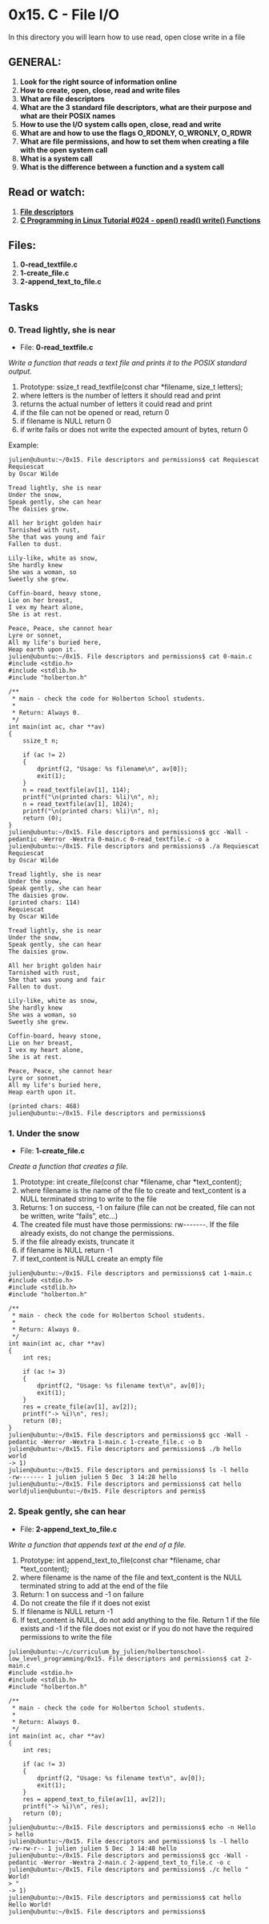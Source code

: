 # 0x15. C - File I/O
In this directory you will learn how to use read, open close write in a file

## GENERAL:

1.  **Look for the right source of information online**
2.  **How to create, open, close, read and write files**
3.  **What are file descriptors**
4.  **What are the 3 standard file descriptors, what are their purpose and what are their POSIX names**
5.  **How to use the I/O system calls open, close, read and write**
6.  **What are and how to use the flags O_RDONLY, O_WRONLY, O_RDWR**
7.  **What are file permissions, and how to set them when creating a file with the open system call**
8.  **What is a system call**
9.  **What is the difference between a function and a system call**

## Read or watch:

1.    **[File descriptors](https://en.wikipedia.org/wiki/File_descriptor)**
2.    **[C Programming in Linux Tutorial #024 - open() read() write() Functions](https://www.youtube.com/watch?v=dP3N8g7h8gY)**

## Files:

1.  **0-read_textfile.c**
2.  **1-create_file.c**
3.  **2-append_text_to_file.c**

## Tasks

### 0. Tread lightly, she is near

*   File: **0-read_textfile.c**

*Write a function that reads a text file and prints it to the POSIX standard output.*

1.  Prototype: ssize_t read_textfile(const char *filename, size_t letters);
2.  where letters is the number of letters it should read and print
3.  returns the actual number of letters it could read and print
4.  if the file can not be opened or read, return 0
5.  if filename is NULL return 0
6.  if write fails or does not write the expected amount of bytes, return 0

Example:

```
julien@ubuntu:~/0x15. File descriptors and permissions$ cat Requiescat 
Requiescat
by Oscar Wilde

Tread lightly, she is near
Under the snow,
Speak gently, she can hear
The daisies grow.

All her bright golden hair
Tarnished with rust,
She that was young and fair
Fallen to dust.

Lily-like, white as snow,
She hardly knew
She was a woman, so
Sweetly she grew.

Coffin-board, heavy stone,
Lie on her breast,
I vex my heart alone,
She is at rest.

Peace, Peace, she cannot hear
Lyre or sonnet,
All my life's buried here,
Heap earth upon it.
julien@ubuntu:~/0x15. File descriptors and permissions$ cat 0-main.c
#include <stdio.h>
#include <stdlib.h>
#include "holberton.h"

/**
 * main - check the code for Holberton School students.
 *
 * Return: Always 0.
 */
int main(int ac, char **av)
{
    ssize_t n;

    if (ac != 2)
    {
        dprintf(2, "Usage: %s filename\n", av[0]);
        exit(1);
    }
    n = read_textfile(av[1], 114);
    printf("\n(printed chars: %li)\n", n);
    n = read_textfile(av[1], 1024);
    printf("\n(printed chars: %li)\n", n);
    return (0);
}
julien@ubuntu:~/0x15. File descriptors and permissions$ gcc -Wall -pedantic -Werror -Wextra 0-main.c 0-read_textfile.c -o a
julien@ubuntu:~/0x15. File descriptors and permissions$ ./a Requiescat 
Requiescat
by Oscar Wilde

Tread lightly, she is near
Under the snow,
Speak gently, she can hear
The daisies grow.
(printed chars: 114)
Requiescat
by Oscar Wilde

Tread lightly, she is near
Under the snow,
Speak gently, she can hear
The daisies grow.

All her bright golden hair
Tarnished with rust,
She that was young and fair
Fallen to dust.

Lily-like, white as snow,
She hardly knew
She was a woman, so
Sweetly she grew.

Coffin-board, heavy stone,
Lie on her breast,
I vex my heart alone,
She is at rest.

Peace, Peace, she cannot hear
Lyre or sonnet,
All my life's buried here,
Heap earth upon it.

(printed chars: 468)
julien@ubuntu:~/0x15. File descriptors and permissions$ 
```

### 1. Under the snow 

*   File: **1-create_file.c**

*Create a function that creates a file.*

1.  Prototype: int create_file(const char *filename, char *text_content);
2.  where filename is the name of the file to create and text_content is a NULL terminated string to write to the file
3.  Returns: 1 on success, -1 on failure (file can not be created, file can not be written, write “fails”, etc…)
4.  The created file must have those permissions: rw-------. If the file already exists, do not change the permissions.
5.  if the file already exists, truncate it
6.  if filename is NULL return -1
7.  if text_content is NULL create an empty file

```
julien@ubuntu:~/0x15. File descriptors and permissions$ cat 1-main.c
#include <stdio.h>
#include <stdlib.h>
#include "holberton.h"

/**
 * main - check the code for Holberton School students.
 *
 * Return: Always 0.
 */
int main(int ac, char **av)
{
    int res;

    if (ac != 3)
    {
        dprintf(2, "Usage: %s filename text\n", av[0]);
        exit(1);
    }
    res = create_file(av[1], av[2]);
    printf("-> %i)\n", res);
    return (0);
}
julien@ubuntu:~/0x15. File descriptors and permissions$ gcc -Wall -pedantic -Werror -Wextra 1-main.c 1-create_file.c -o b
julien@ubuntu:~/0x15. File descriptors and permissions$ ./b hello world
-> 1)
julien@ubuntu:~/0x15. File descriptors and permissions$ ls -l hello
-rw------- 1 julien julien 5 Dec  3 14:28 hello
julien@ubuntu:~/0x15. File descriptors and permissions$ cat hello 
worldjulien@ubuntu:~/0x15. File descriptors and permis$ 
```

###  2. Speak gently, she can hear 
*   File: **2-append_text_to_file.c**

*Write a function that appends text at the end of a file.*

1.  Prototype: int append_text_to_file(const char *filename, char *text_content);
2.  where filename is the name of the file and text_content is the NULL terminated string to add at the end of the file
3.  Return: 1 on success and -1 on failure
4.  Do not create the file if it does not exist
5.  If filename is NULL return -1
6.  If text_content is NULL, do not add anything to the file. Return 1 if the file exists and -1 if the file does not exist or if you do not have the required permissions to write the file

```
julien@ubuntu:~/c/curriculum_by_julien/holbertonschool-low_level_programming/0x15. File descriptors and permissions$ cat 2-main.c
#include <stdio.h>
#include <stdlib.h>
#include "holberton.h"

/**
 * main - check the code for Holberton School students.
 *
 * Return: Always 0.
 */
int main(int ac, char **av)
{
    int res;

    if (ac != 3)
    {
        dprintf(2, "Usage: %s filename text\n", av[0]);
        exit(1);
    }
    res = append_text_to_file(av[1], av[2]);
    printf("-> %i)\n", res);
    return (0);
}
julien@ubuntu:~/0x15. File descriptors and permissions$ echo -n Hello > hello
julien@ubuntu:~/0x15. File descriptors and permissions$ ls -l hello
-rw-rw-r-- 1 julien julien 5 Dec  3 14:48 hello
julien@ubuntu:~/0x15. File descriptors and permissions$ gcc -Wall -pedantic -Werror -Wextra 2-main.c 2-append_text_to_file.c -o c
julien@ubuntu:~/0x15. File descriptors and permissions$ ./c hello " World!
> "
-> 1)
julien@ubuntu:~/0x15. File descriptors and permissions$ cat hello 
Hello World!
julien@ubuntu:~/0x15. File descriptors and permissions$
```
